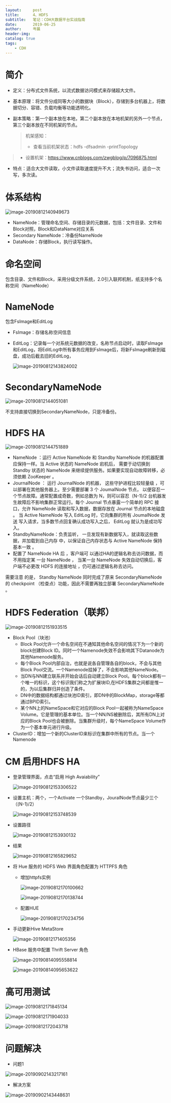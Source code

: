 ```yaml
---
layout:     post  
title:      4、HDFS    
subtitle:   笔记：CDH大数据平台实战指南 
date:       2019-06-25  
author:     岑晨  
header-img: 
catalog: true  
tags:  
    - CDH 
---
```

# 简介

- 定义：分布式文件系统，以流式数据访问模式来存储超大文件。

- 基本原理：将文件分成同等大小的数据块（Block），存储到多台机器上，将数据切分、容错、负载均衡等功能透明化。

- 副本策略：第一个副本放在本地，第二个副本放在本地机架的另外一个节点，第三个副本放在不同机架的节点。

  > 机架感知：
  >
  > - 查看当前机架状态：hdfs -dfsadmin -printTopology
> - 设置机架：https://www.cnblogs.com/zwgblog/p/7096875.html

- 特点：适合大文件读取，小文件读取速度提升不大；流失书访问，适合一次写，多次读。

# 体系结构 

![image-20190812140949673](https://raw.githubusercontent.com/oolong0616/oolong0616.github.io/master/img/image-20190812140949673.png)

- NameNode：管理命名空间、存储目录的元数据，包括：文件目录、文件和Block对照，Block和DataName对应关系
- Secondary NameNode：冷备份NameNode
- DataNode：存储Block，执行读写操作。

# 命名空间

包含目录、文件和Block，采用分级文件系统，2.0引入联邦机制，纸支持多个名称空间（NameNode）

# NameNode

包含FsImage和EditLog

- FsImage：存储名称空间信息

- EditLog：记录每一个对系统元数据的改变，名称节点启动时，读取FsImage和EditLog，将EditLog中所有事务应用到FsImage后，将新FsImage刷新到磁盘，成功后截去旧的EditLog，

  ![image-20190812143824002](https://raw.githubusercontent.com/oolong0616/oolong0616.github.io/master/img/image-20190812143824002.png)

# SecondaryNameNode 

![image-20190812144051081](https://raw.githubusercontent.com/oolong0616/oolong0616.github.io/master/img/image-20190812144051081.png)

不支持直接切换到SecondaryNameNode，只是冷备份。

# 	HDFS HA

![image-20190812144751889](https://raw.githubusercontent.com/oolong0616/oolong0616.github.io/master/img/image-20190812144751889.png)

- NameNode ：运行 Active NameNode 和 Standby NameNode 的机器配置应保持一样。当 Active 状态的 NameNode 宕机后， 需要于动切换到 Standby 状态的 NameNode 来继续提供服务。如果要实现自动故障转移，必须依赖 ZooKeeper 。
-  JournalNode  ： 运行 JournalNode 的机器， 这些守护进程比较轻量级 ，可以部署在其他服务器上。至少需要部署 3 个 JoumalNode 节点， 以便容忍一个节点故障。通常配置成奇数，例如总数为 N，则可以容忍（N-1)/2 台机器发生故障后不影响集群正常运行。每个 Journal 节点暴露一个简单的 RPC 接口，允许 NameNode 读取和写入数据，数据存放在
  Journal 节点的本地磁盘 。 当 Active NameNode 写入 EditLog 时，它向集群的所有 JoumalNode 发送
  写入请求，当多数节点回复确认成功写入之后， EditLog 就认为是成功写入。
-  StandbyNameNode：负责监听， 一旦发现有新数据写入，就读取这些数据，并加载到自己内存
  中，以保证自己内存状态与 Active NameNode 保持基本一致 。
- 配置了 NameNode HA 后 ，客户端可 以通过HA的逻辑名称去访问数据，而不用指定某
  一台 NameNode ， 当某一台 NameNode 失效自动切换后，客户端不必更改 HDFS 的连接地址 ，仍可通过逻辑名称去访问。

需要注意 的是， Standby NameNode 同时完成了原来 SecondaryNameNode 的 checkpoint （检查点）功能，因此不需要再独立部署 SecondaryNameNode 。

# HDFS Federation（联邦）

![image-20190812151933515](https://raw.githubusercontent.com/oolong0616/oolong0616.github.io/master/img/image-20190812151933515.png)

- Block Pool（块池）
  - Block Pool允许一个命名空间在不通知其他命名空间的情况下为一个新的block创建Block ID。同时一个Namenode失效不会影响其下Datanode为其他Namenode服务。
  - 每个Block Pool内部自治，也就是说各自管理各自的block，不会与其他Block Pool交流。一个Namenode挂掉了，不会影响其他NameNode。
  - 当DN与NN建立联系并开始会话后自动建立Block Pool。每个block都有一个唯一的标识，这个标识我们称之为扩展块ID,在HDFS集群之间都是惟一的，为以后集群归并创造了条件。
  - DN中的数据结构都通过块池ID索引，即DN中的BlockMap，storage等都通过BPID索引。
  - 某个NN上的NameSpace和它对应的Block Pool一起被称为NameSpace Volume。它是管理的基本单位。当一个NN/NS被删除后，其所有DN上对应的Block Pool也会被删除。当集群升级时，每个NameSpace Volume作为一个基本单元进行升级。
- ClusterID：增加一个新的ClusterID来标识在集群中所有的节点。当一个Namenode

# CM 启用HDFS HA

- 登录管理界面，点击“启用 High Avaiability”

  ![image-20190812153306522](https://raw.githubusercontent.com/oolong0616/oolong0616.github.io/master/img/image-20190812153306522.png)

- 设置主机：两个，一个Activate 一个Standby，JouralNode节点最少三个（(N-1)/2）

  ![image-20190812153748539](https://raw.githubusercontent.com/oolong0616/oolong0616.github.io/master/img/image-20190812153748539.png)

- 设置路径

  ![image-20190812153930132](https://raw.githubusercontent.com/oolong0616/oolong0616.github.io/master/img/image-20190812153930132.png)

- 结果

  ![image-20190812165829652](https://raw.githubusercontent.com/oolong0616/oolong0616.github.io/master/img/image-20190812165829652.png)

- 将 Hue 服务的 HDFS Web 界面角色配置为 HTTPFS 角色

  - 增加httpfs实例

    ![image-20190812170100662](https://raw.githubusercontent.com/oolong0616/oolong0616.github.io/master/img/image-20190812170100662.png)

    ![image-20190812170138744](https://raw.githubusercontent.com/oolong0616/oolong0616.github.io/master/img/image-20190812170138744.png)

  - 配置HUE

    ![image-20190812170234756](https://raw.githubusercontent.com/oolong0616/oolong0616.github.io/master/img/image-20190812170234756.png)

- 手动更新Hive MetaStore 

  ![image-20190812171405356](https://raw.githubusercontent.com/oolong0616/oolong0616.github.io/master/img/image-20190812171405356.png)

- HBase 服务中配置 Thrift Server 角色

  ![image-20190814095558814](/MyDoc/05_WorkSpace/oolong0616.github.io/img/image-20190814095558814.png)

  ![image-20190814095653622](/MyDoc/05_WorkSpace/oolong0616.github.io/img/image-20190814095653622.png)





# 高可用测试

![image-20190812171845134](https://raw.githubusercontent.com/oolong0616/oolong0616.github.io/master/img/image-20190812171845134.png)

![image-20190812171904033](https://raw.githubusercontent.com/oolong0616/oolong0616.github.io/master/img/image-20190812171904033.png)

![image-20190812172043718](https://raw.githubusercontent.com/oolong0616/oolong0616.github.io/master/img/image-20190812172043718.png)

# 问题解决

- 问题1 

![image-20190902143217161](https://raw.githubusercontent.com/oolong0616/oolong0616.github.io/master/img/image-20190902143217161.png)

- 解决方案

![image-20190902143448631](https://raw.githubusercontent.com/oolong0616/oolong0616.github.io/master/img/image-20190902143448631.png)